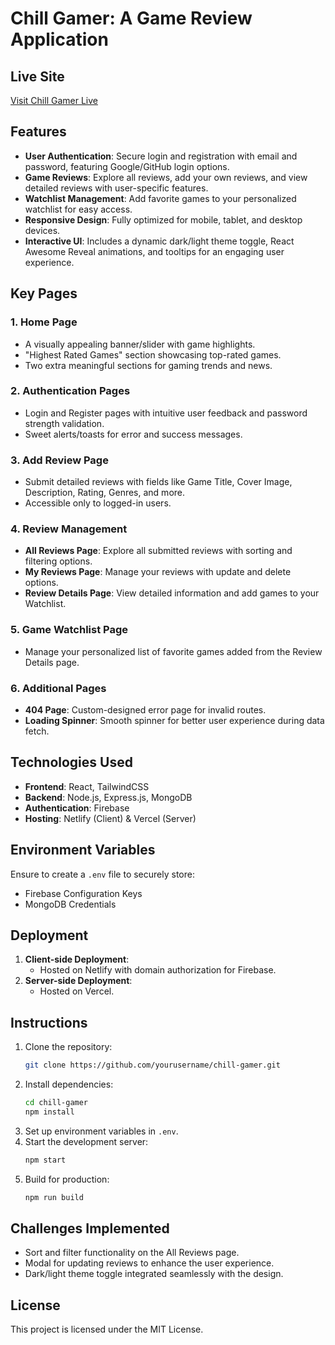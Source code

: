 # Chill Gamer: A Game Review Application

## Live Site

[Visit Chill Gamer Live](https://jade-tiramisu-6c88cc.netlify.app/)

## Features

- **User Authentication**: Secure login and registration with email and password, featuring Google/GitHub login options.
- **Game Reviews**: Explore all reviews, add your own reviews, and view detailed reviews with user-specific features.
- **Watchlist Management**: Add favorite games to your personalized watchlist for easy access.
- **Responsive Design**: Fully optimized for mobile, tablet, and desktop devices.
- **Interactive UI**: Includes a dynamic dark/light theme toggle, React Awesome Reveal animations, and tooltips for an engaging user experience.

## Key Pages

### 1. **Home Page**

- A visually appealing banner/slider with game highlights.
- "Highest Rated Games" section showcasing top-rated games.
- Two extra meaningful sections for gaming trends and news.

### 2. **Authentication Pages**

- Login and Register pages with intuitive user feedback and password strength validation.
- Sweet alerts/toasts for error and success messages.

### 3. **Add Review Page**

- Submit detailed reviews with fields like Game Title, Cover Image, Description, Rating, Genres, and more.
- Accessible only to logged-in users.

### 4. **Review Management**

- **All Reviews Page**: Explore all submitted reviews with sorting and filtering options.
- **My Reviews Page**: Manage your reviews with update and delete options.
- **Review Details Page**: View detailed information and add games to your Watchlist.

### 5. **Game Watchlist Page**

- Manage your personalized list of favorite games added from the Review Details page.

### 6. **Additional Pages**

- **404 Page**: Custom-designed error page for invalid routes.
- **Loading Spinner**: Smooth spinner for better user experience during data fetch.

## Technologies Used

- **Frontend**: React, TailwindCSS
- **Backend**: Node.js, Express.js, MongoDB
- **Authentication**: Firebase
- **Hosting**: Netlify (Client) & Vercel (Server)

## Environment Variables

Ensure to create a `.env` file to securely store:

- Firebase Configuration Keys
- MongoDB Credentials

## Deployment

1. **Client-side Deployment**:
   - Hosted on Netlify with domain authorization for Firebase.
2. **Server-side Deployment**:
   - Hosted on Vercel.

## Instructions

1. Clone the repository:
   ```bash
   git clone https://github.com/yourusername/chill-gamer.git
   ```
2. Install dependencies:
   ```bash
   cd chill-gamer
   npm install
   ```
3. Set up environment variables in `.env`.
4. Start the development server:
   ```bash
   npm start
   ```
5. Build for production:
   ```bash
   npm run build
   ```

## Challenges Implemented

- Sort and filter functionality on the All Reviews page.
- Modal for updating reviews to enhance the user experience.
- Dark/light theme toggle integrated seamlessly with the design.

## License

This project is licensed under the MIT License.
